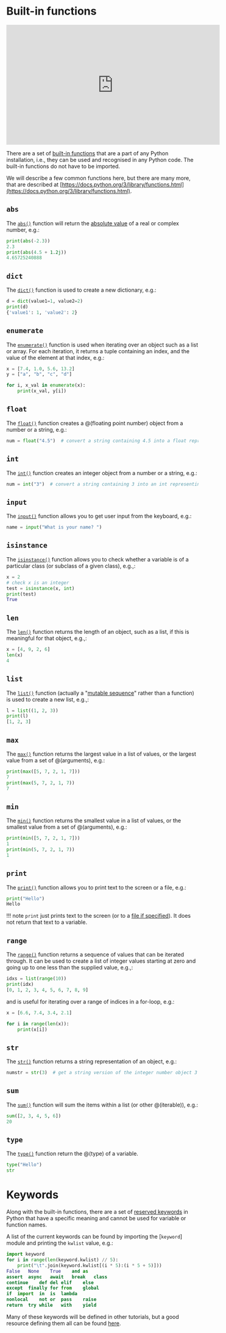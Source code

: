 # Built-in functions

<iframe width="560" height="315" src="https://www.youtube.com/embed/sXu8RxrRFRs" frameborder="0" allow="accelerometer; autoplay; clipboard-write; encrypted-media; gyroscope; picture-in-picture" allowfullscreen></iframe>

There are a set of [built-in
functions](https://docs.python.org/3/library/functions.html#built-in-functions) that are a part of
any Python installation, i.e., they can be used and recognised in any Python code. The built-in
functions do not have to be imported.

We will describe a few common functions here, but there are many more, that are described at
[https://docs.python.org/3/library/functions.html](https://docs.python.org/3/library/functions.html).

## `abs`

The [`abs()`](https://docs.python.org/3/library/functions.html#abs) function will return the
[absolute value](https://en.wikipedia.org/wiki/Absolute_value) of a real or complex number, e.g.:

```python
print(abs(-2.3))
2.3
print(abs(4.5 + 1.2j))
4.65725240888
```

## `dict`

The [`dict()`](https://docs.python.org/3/library/functions.html#dict) function is used to create a
new dictionary, e.g.:

```python
d = dict(value1=1, value2=2)
print(d)
{'value1': 1, 'value2': 2}
```

## `enumerate`
The [`enumerate()`](https://docs.python.org/3/library/functions.html#enumerate) function is used
when iterating over an object such as a list or array. For each iteration, it returns a tuple
containing an index, and the value of the element at that index, e.g.:

```python
x = [7.4, 1.0, 5.6, 13.2]
y = ["a", "b", "c", "d"]

for i, x_val in enumerate(x):
    print(x_val, y[i])
```

## `float`

The [`float()`](https://docs.python.org/3/library/functions.html#float) function creates a @(floating
point number) object from a number or a string, e.g.:

```python
num = float("4.5")  # convert a string containing 4.5 into a float representing 4.5
```

## `int`

The [`int()`](https://docs.python.org/3/library/functions.html#int) function creates an integer object
from a number or a string, e.g.:

```python
num = int("3")  # convert a string containing 3 into an int representing 3
```

## `input`

The [`input()`](https://docs.python.org/3.8/library/functions.html#input) function allows you to get
user input from the keyboard, e.g.:

```python
name = input("What is your name? ")
```

## `isinstance`

The [`isinstance()`](https://docs.python.org/3/library/functions.html#isinstance) function allows
you to check whether a variable is of a particular class (or subclass of a given class), e.g.,:

```python
x = 2
# check x is an integer
test = isinstance(x, int)
print(test)
True
```

## `len`

The [`len()`](https://docs.python.org/3/library/functions.html#len) function returns the length of an
object, such as a list, if this is meaningful for that object, e.g.,:

```python
x = [4, 9, 2, 6]
len(x)
4
```

## `list`

The [`list()`](https://docs.python.org/3/library/functions.html#list) function (actually a "[mutable
sequence](https://docs.python.org/3/library/stdtypes.html#typesseq)" rather than a function) is used
to create a new list, e.g.,:

```python
l = list((1, 2, 3))
print(l)
[1, 2, 3]
```

## `max`

The [`max()`](https://docs.python.org/3/library/functions.html#max) function returns the largest
value in a list of values, or the largest value from a set of @(arguments), e.g.:

```python
print(max([5, 7, 2, 1, 7]))
7
print(max(5, 7, 2, 1, 7))
7
```

## `min`

The [`min()`](https://docs.python.org/3/library/functions.html#min) function returns the smallest
value in a list of values, or the smallest value from a set of @(arguments), e.g.:

```python
print(min([5, 7, 2, 1, 7]))
1
print(min(5, 7, 2, 1, 7))
1
```

## `print`

The [`print()`](https://docs.python.org/3/library/functions.html#print) function allows you
to print text to the screen or a file, e.g.:

```python
print("Hello")
Hello
```

!!! note
    `print` just prints text to the screen (or to a [file if
    specified](demo-io.md#writing)). It does not return that text to a variable.

## `range`

The [`range()`](https://docs.python.org/3/library/functions.html#func-range) function returns a
sequence of values that can be iterated through. It can be used to create a list of integer values
starting at zero and going up to one less than the supplied value, e.g.,:

```python
idxs = list(range(10))
print(idx)
[0, 1, 2, 3, 4, 5, 6, 7, 8, 9]
```

and is useful for iterating over a range of indices in a for-loop, e.g.:

```python
x = [6.6, 7.4, 3.4, 2.1]

for i in range(len(x)):
    print(x[i])
```

## `str`

The [`str()`](https://docs.python.org/3/library/functions.html#func-str) function returns a string
representation of an object, e.g.:

```python
numstr = str(3)  # get a string version of the integer number object 3
```

## `sum`

The [`sum()`](https://docs.python.org/3/library/functions.html#sum) function will sum the items
within a list (or other @(iterable)), e.g.:

```python
sum([2, 3, 4, 5, 6])
20
```

## `type`

The [`type()`](https://docs.python.org/3/library/functions.html#type) function return the @(type) of a
variable.

```python
type("Hello")
str
```

# Keywords

Along with the built-in functions, there are a set of [reserved
keywords](https://www.w3schools.com/python/python_ref_keywords.asp) in Python that have a specific
meaning and cannot be used for variable or function names.

A list of the current keywords can be found by importing the [`keyword`] module and printing the
`kwlist` value, e.g.:

```python
import keyword
for i in range(len(keyword.kwlist) // 5): 
    print("\t".join(keyword.kwlist[(i * 5):(i * 5 + 5)]))
False	None	True	and	as
assert	async	await	break	class
continue	def	del	elif	else
except	finally	for	from	global
if	import	in	is	lambda
nonlocal	not	or	pass	raise
return	try	while	with	yield
```

Many of these keywords will be defined in other tutorials, but a good resource defining them all can
be found [here](https://www.programiz.com/python-programming/keyword-list).